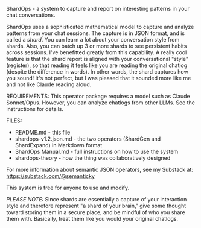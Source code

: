 ShardOps - a system to capture and report on interesting patterns in your chat conversations.

ShardOps uses a sophisticated mathematical model to capture and analyze patterns from your chat sessions.
The capture is in JSON format, and is called a *shard*.
You can learn a lot about your conversation style from shards. Also, you can batch up 3 or more shards to see
persistent habits across sessions. I've benefitted greatly from this capability.
A really cool feature is that the shard report is aligned with your conversational "style" (register),
so that reading it feels like you are reading the original chatlog (despite the difference in words).
In other words, the shard captures how you sound! It's not perfect, but I was pleased that it sounded more like me and not like Claude reading aloud.

REQUIREMENTS:
This operator package requires a model such as Claude Sonnet/Opus.
However, you can analyze chatlogs from other LLMs. See the instructions for details.

FILES:
- README.md - this file
- shardops-v1.2.json.md - the two operators (ShardGen and ShardExpand) in Markdown format
- ShardOps Manual.md - full instructions on how to use the system
- shardops-theory - how the thing was collaboratively designed

For more information about semantic JSON operators, see my Substack at:
   https://substack.com/@semanticky

This system is free for anyone to use and modify.

*PLEASE NOTE:* Since shards are essentially a capture of your interaction style and therefore represent "a shard of your brain," give some thought toward storing them in a secure place, and be mindful of who you share them with. Basically, treat them like you would your original chatlogs.

